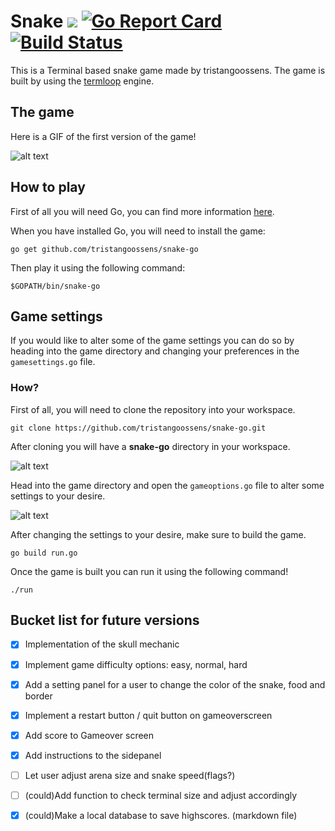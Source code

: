 # Snake [![](https://godoc.org/github.com/nathany/looper?status.svg)](https://godoc.org/github.com/tristangoossens/snake-go/game) [![Go Report Card](https://goreportcard.com/badge/github.com/tristangoossens/snake-go)](https://goreportcard.com/report/github.com/tristangoossens/snake-go) [![Build Status](https://travis-ci.com/tristangoossens/snake-go.svg?branch=master)](https://travis-ci.com/tristangoossens/snake-go)

This is a Terminal based snake game made by tristangoossens. The game is built by using the [termloop](https://github.com/JoelOtter/termloop) engine.

## The game

Here is a GIF of the first version of the game!

![alt text](https://github.com/tristangoossens/snake-go/blob/master/images/game-v1.gif "Version 1")

## How to play

First of all you will need Go, you can find more information [here](https://golang.org/).

When you have installed Go, you will need to install the game:

```shell
go get github.com/tristangoossens/snake-go
```

Then play it using the following command:

```shell
$GOPATH/bin/snake-go
```

## Game settings

If you would like to alter some of the game settings you can do so by heading into the game directory and changing your preferences in the `gamesettings.go` file.

### How?

First of all, you will need to clone the repository into your workspace.

```shell
git clone https://github.com/tristangoossens/snake-go.git
```

After cloning you will have a **snake-go** directory in your workspace.

![alt text](https://github.com/tristangoossens/snake-go/blob/master/images/game-files.png "Snake game files")

Head into the game directory and open the `gameoptions.go` file to alter some settings to your desire.

![alt text](https://github.com/tristangoossens/snake-go/blob/master/images/gameoptions-file.png "Gameoptions in ")

After changing the settings to your desire, make sure to build the game.

```shell
go build run.go
```

Once the game is built you can run it using the following command!

```shell
./run
```

## Bucket list for future versions

- [x] Implementation of the skull mechanic
- [x] Implement game difficulty options: easy, normal, hard
- [x] Add a setting panel for a user to change the color of the snake, food and border
- [x] Implement a restart button / quit button on gameoverscreen
- [x] Add score to Gameover screen
- [x] Add instructions to the sidepanel
- [ ] Let user adjust arena size and snake speed(flags?)
- [ ] (could)Add function to check terminal size and adjust accordingly
- [x] (could)Make a local database to save highscores. (markdown file)


